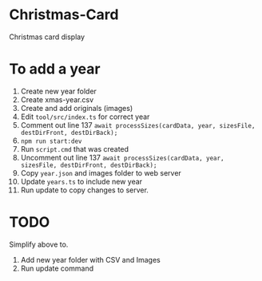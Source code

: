 # Christmas-Card

Christmas card display

# To add a year

1. Create new year folder
2. Create xmas-year.csv
3. Create and add originals (images)
4. Edit `tool/src/index.ts` for correct year
5. Comment out line 137 `await processSizes(cardData, year, sizesFile, destDirFront, destDirBack);`
6. `npm run start:dev`
7. Run `script.cmd` that was created
8. Uncomment out line 137 `await processSizes(cardData, year, sizesFile, destDirFront, destDirBack);`
9. Copy `year.json` and images folder to web server
10. Update `years.ts` to include new year
11. Run update to copy changes to server.

# TODO

Simplify above to.

1. Add new year folder with CSV and Images
2. Run update command
